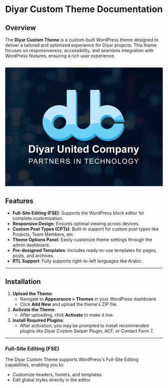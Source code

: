 # Diyar Custom Theme Documentation

## Overview

The **Diyar Custom Theme** is a custom-built WordPress theme designed to deliver a tailored and optimized experience for Diyar projects. This theme focuses on responsiveness, accessibility, and seamless integration with WordPress features, ensuring a rich user experience.

![](./screenshot.png)
---

## Features

- **Full-Site Editing (FSE)**: Supports the WordPress block editor for complete customization.
- **Responsive Design**: Ensures optimal viewing across devices.
- **Custom Post Types (CPTs)**: Built-in support for custom post types like Projects, Team Members, etc.
- **Theme Options Panel**: Easily customize theme settings through the admin dashboard.
- **Pre-designed Templates**: Includes ready-to-use templates for pages, posts, and archives.
- **RTL Support**: Fully supports right-to-left languages like Arabic.

---

## Installation

1. **Upload the Theme**:
   - Navigate to **Appearance > Themes** in your WordPress dashboard.
   - Click **Add New** and upload the theme's ZIP file.
2. **Activate the Theme**:
   - After uploading, click **Activate** to make it live.
3. **Install Required Plugins**:
   - After activation, you may be prompted to install recommended plugins like Diyar Custom Swiper Plugin, ACF, or Contact Form 7.

---

### Full-Site Editing (FSE)
The Diyar Custom Theme supports WordPress's Full-Site Editing capabilities, enabling you to:

- Customize headers, footers, and templates.
- Edit global styles directly in the editor.



